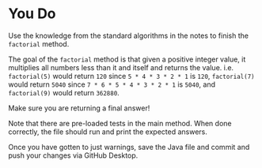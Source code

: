 # You Do

Use the knowledge from the standard algorithms in the notes to finish the `factorial` method.

The goal of the `factorial` method is that given a positive integer value, it multiplies all numbers less than it and itself and returns the value. i.e. `factorial(5)` would return `120` since `5 * 4 * 3 * 2 * 1` is `120`, `factorial(7)` would return `5040` since `7 * 6 * 5 * 4 * 3 * 2 * 1` is `5040`, and `factorial(9)` would return `362880`.

Make sure you are returning a final answer!

Note that there are pre-loaded tests in the main method. When done correctly, the file should run and print the expected answers.

Once you have gotten to just warnings, save the Java file and commit and push your changes via GitHub Desktop.